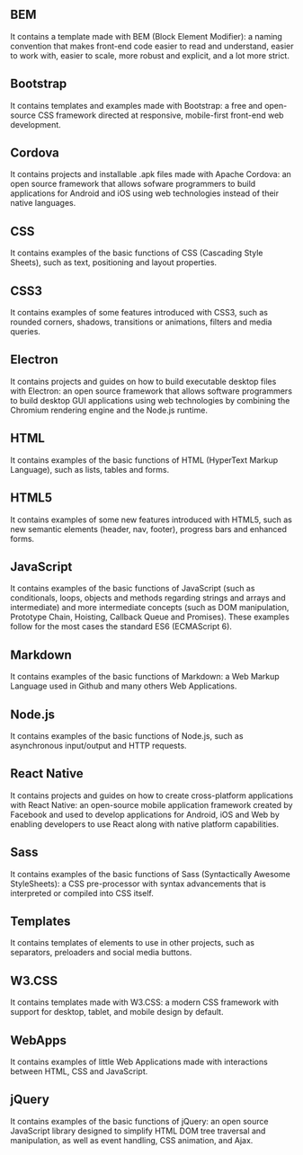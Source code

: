 ## BEM
It contains a template made with BEM (Block Element Modifier): a naming convention that makes front-end code easier to read and understand, easier to work with, easier to scale, more robust and explicit, and a lot more strict.

## Bootstrap
It contains templates and examples made with Bootstrap: a free and open-source CSS framework directed at responsive, mobile-first front-end web development.

## Cordova
It contains projects and installable .apk files made with Apache Cordova: an open source framework that allows sofware programmers to build applications for Android and iOS using web technologies instead of their native languages.

## CSS
It contains examples of the basic functions of CSS (Cascading Style Sheets), such as text, positioning and layout properties.

## CSS3
It contains examples of some features introduced with CSS3, such as rounded corners, shadows, transitions or animations, filters and media queries.

## Electron
It contains projects and guides on how to build executable desktop files with Electron: an open source framework that allows software programmers to build desktop GUI applications using web technologies by combining the Chromium rendering engine and the Node.js runtime.

## HTML 
It contains examples of the basic functions of HTML (HyperText Markup Language), such as lists, tables and forms.

## HTML5
It contains examples of some new features introduced with HTML5, such as new semantic elements (header, nav, footer), progress bars and enhanced forms.

## JavaScript
It contains examples of the basic functions of JavaScript (such as conditionals, loops, objects and methods regarding strings and arrays and intermediate) and more intermediate concepts (such as DOM manipulation, Prototype Chain, Hoisting, Callback Queue and Promises). These examples follow for the most cases the standard ES6 (ECMAScript 6).

## Markdown
It contains examples of the basic functions of Markdown: a Web Markup Language used in Github and many others Web Applications.

## Node.js
It contains examples of the basic functions of Node.js, such as asynchronous input/output and HTTP requests.

## React Native
It contains projects and guides on how to create cross-platform applications with React Native: an open-source mobile application framework created by Facebook and used to develop applications for Android, iOS and Web by enabling developers to use React along with native platform capabilities.

## Sass
It contains examples of the basic functions of Sass (Syntactically Awesome StyleSheets): a CSS pre-processor with syntax advancements that is interpreted or compiled into CSS itself.

## Templates
It contains templates of elements to use in other projects, such as separators, preloaders and social media buttons.

## W3.CSS
It contains templates made with W3.CSS: a modern CSS framework with support for desktop, tablet, and mobile design by default. 

## WebApps
It contains examples of little Web Applications made with interactions between HTML, CSS and JavaScript.

## jQuery
It contains examples of the basic functions of jQuery: an open source JavaScript library designed to simplify HTML DOM tree traversal and manipulation, as well as event handling, CSS animation, and Ajax.
